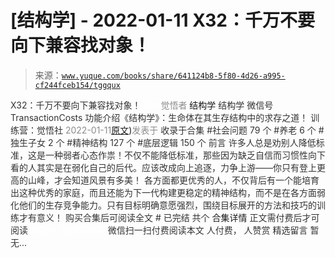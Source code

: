 # [结构学] - 2022-01-11 X32：千万不要向下兼容找对象！

> 来源：[`www.yuque.com/books/share/641124b8-5f80-4d26-a995-cf244fceb154/tggqux`](https://www.yuque.com/books/share/641124b8-5f80-4d26-a995-cf244fceb154/tggqux)

<ne-p id="520f42f3293818f927861ebbd5b15da4_p_0" data-lake-id="520f42f3293818f927861ebbd5b15da4_p_0"><ne-text id="u7970c52a" style="color: rgb(51, 51, 51);">X32：千万不要向下兼容找对象！</ne-text></ne-p> <ne-p id="c71b9ca4bef4dce06fefbfd4e2bc29ba" data-lake-id="c71b9ca4bef4dce06fefbfd4e2bc29ba"><ne-text id="ufc1fdda6" ne-fontsize="12" style="color: rgb(255, 255, 255);">原创</ne-text><ne-text id="u9fdb6229" style="color: rgb(140, 140, 140);">觉悟者</ne-text> <ne-text id="u5e58539f" ne-fontsize="14">结构学</ne-text></ne-p> <ne-p id="039ae025a651d20997ef7d94a69f56c9" data-lake-id="039ae025a651d20997ef7d94a69f56c9"><ne-text id="u6ba5f150" ne-fontsize="14" ne-bold="true" style="color: rgb(51, 51, 51);">结构学</ne-text></ne-p> <ne-p id="4fb69073347f72ceafcf0c8cf609465e" data-lake-id="4fb69073347f72ceafcf0c8cf609465e"><ne-text id="u6190d548" ne-fontsize="14" style="color: rgb(51, 51, 51);">微信号</ne-text><ne-text id="u5d8412cc" ne-fontsize="14" style="color: rgb(51, 51, 51);">TransactionCosts</ne-text></ne-p> <ne-p id="525b202d3b3f9eb5481aa0676199ceb0" data-lake-id="525b202d3b3f9eb5481aa0676199ceb0"><ne-text id="u77ee756a" ne-fontsize="14" style="color: rgb(51, 51, 51);">功能介绍</ne-text><ne-text id="ueb72608e" ne-fontsize="14" style="color: rgb(51, 51, 51);">《结构学》：生命体在其生存结构中的求存之道！ 训练营：觉悟社</ne-text></ne-p> <ne-p id="b372c64c9b05b128680018f9844e9286" data-lake-id="b372c64c9b05b128680018f9844e9286"><ne-text id="ud931e71d" style="color: rgb(140, 140, 140);">2022-01-11</ne-text>[<ne-text id="u0a05a98f" ne-fontsize="14">原文</ne-text>](https://mp.weixin.qq.com/s?__biz=MzIzMDYwOTM0Mg==&mid=2247486864&idx=1&sn=6f11987ae5bb16a7772f0829f6c1f414&chksm=e8b19541dfc61c57719e7bdb4cadd58d9676648949acc92c66a82d833031928185e14cfb3495#rd))<ne-text id="u4b6fbd2f" ne-fontsize="14" style="color: rgb(140, 140, 140);">发表于</ne-text></ne-p> <ne-p id="9a34ba95ed9a747716f8752e4bd003c6" data-lake-id="9a34ba95ed9a747716f8752e4bd003c6"><ne-text id="ud69b0d42" style="color: rgb(51, 51, 51);">收录于合集</ne-text></ne-p> <ne-p id="125504b83caa845e1b8fcca89f9162c4" data-lake-id="125504b83caa845e1b8fcca89f9162c4"><ne-text id="u74d0449f" style="color: rgb(51, 51, 51);">#社会问题 79 个</ne-text></ne-p> <ne-p id="4761a8f554af271519f806a28ba0d2dc" data-lake-id="4761a8f554af271519f806a28ba0d2dc"><ne-text id="u4e4b2aa1" style="color: rgb(51, 51, 51);">#养老 6 个</ne-text></ne-p> <ne-p id="47b8c38a38c04c8e58c8fd21e847f6bd" data-lake-id="47b8c38a38c04c8e58c8fd21e847f6bd"><ne-text id="u0540a604" style="color: rgb(51, 51, 51);">#独生子女 2 个</ne-text></ne-p> <ne-p id="a8dc5501adbaa00b19c3331da622fdf0" data-lake-id="a8dc5501adbaa00b19c3331da622fdf0"><ne-text id="ue57f7b92" style="color: rgb(51, 51, 51);">#精神结构 127 个</ne-text></ne-p> <ne-p id="19d62ad284f6857a58e1b5d00701140b" data-lake-id="19d62ad284f6857a58e1b5d00701140b"><ne-text id="ucdd1fce2" style="color: rgb(51, 51, 51);">#底层逻辑 150 个</ne-text></ne-p> <ne-p id="7792ca7bc29f46aeb26a94964ee4dd22" data-lake-id="7792ca7bc29f46aeb26a94964ee4dd22"><ne-text id="u02b1f9ae" style="color: rgb(51, 51, 51);">前言</ne-text></ne-p> <ne-p id="56a267ca792fafbd671208ace61e7951" data-lake-id="56a267ca792fafbd671208ace61e7951"><ne-text id="u4c8e5405" style="color: rgb(51, 51, 51);">许多人总是劝别人降低标准，这是一种弱者心态作祟！不仅不能降低标准，那些因为缺乏自信而习惯性向下看的人其实是在弱化自己的后代。应该改成向上追逐，力争上游——你只有登上更高的山峰，才会知道风景有多美！</ne-text></ne-p> <ne-p id="b62782cecf557bcf3a8b0c4af8b50134" data-lake-id="b62782cecf557bcf3a8b0c4af8b50134"><ne-text id="u8d9615a4" style="color: rgb(51, 51, 51);">各方面都更优秀的人，不仅背后有一个能培育出这种优秀的家庭，而且还能为下一代构建更稳定的精神结构，而不是在各方面弱化他们的生存竞争能力。只有目标明确意愿强烈，围绕目标展开的方法和技巧的训练才有意义！</ne-text></ne-p> <ne-p id="c8b4ff710191447a3865d1e30dd43757" data-lake-id="c8b4ff710191447a3865d1e30dd43757" ne-alignment="center"><ne-text id="ufce0f016" style="color: rgb(51, 51, 51);">购买合集后可阅读全文</ne-text></ne-p> <ne-p id="4dba0ee7ddb310ae354aa1b734a59d1a" data-lake-id="4dba0ee7ddb310ae354aa1b734a59d1a" ne-alignment="center"><ne-text id="u472a7426" style="color: rgb(51, 51, 51);">#</ne-text></ne-p> <ne-p id="025ab9b8c636dbef4382787e9f0da8bb" data-lake-id="025ab9b8c636dbef4382787e9f0da8bb" ne-alignment="center"><ne-text id="u632309d3" style="color: rgb(51, 51, 51);">已完结 共个</ne-text></ne-p> <ne-p id="d71eeadb44d54962a9d4cbafbc1752fe" data-lake-id="d71eeadb44d54962a9d4cbafbc1752fe" ne-alignment="center"><ne-text id="ubfdaa2ba" ne-fontsize="16">合集详情</ne-text></ne-p> <ne-p id="aa4c9bc651e1476fad981d575f429905" data-lake-id="aa4c9bc651e1476fad981d575f429905" ne-alignment="center"><ne-text id="ubaa0e849" style="color: rgb(51, 51, 51);">正文需付费后才可阅读</ne-text></ne-p> <ne-p id="cf66959794e6752d5261ed4945ab2cc5" data-lake-id="cf66959794e6752d5261ed4945ab2cc5" ne-alignment="center"><ne-text id="u0a46037f" style="color: rgb(255, 255, 255);">加载中</ne-text></ne-p> <ne-p id="17b4a2f1f8bcaab88857b53f60b45906" data-lake-id="17b4a2f1f8bcaab88857b53f60b45906" ne-alignment="center"><ne-text id="ud1b81ef4" style="color: rgb(255, 255, 255);"> 微信豆购买</ne-text></ne-p> <ne-p id="e27f676808fa42798a9b2fbb76d660ff" data-lake-id="e27f676808fa42798a9b2fbb76d660ff" ne-alignment="center"><ne-text id="uade8a0cf" style="color: rgb(51, 51, 51);">微信扫一扫付费阅读本文</ne-text></ne-p> <ne-p id="1b8d28783ee324b22fdc9d91adc72cc8" data-lake-id="1b8d28783ee324b22fdc9d91adc72cc8" ne-alignment="center"><ne-text id="ufff0b4a1" ne-fontsize="13" style="color: rgb(51, 51, 51);">人付费， 人赞赏</ne-text></ne-p> <ne-h3 id="qnWBI" data-lake-id="qnWBI"><ne-heading-ext><ne-heading-anchor></ne-heading-anchor><ne-heading-fold></ne-heading-fold></ne-heading-ext><ne-heading-content><ne-text id="u9ac558a9" ne-fontsize="16" style="color: rgb(51, 51, 51);">精选留言</ne-text></ne-heading-content></ne-h3> <ne-p id="89a05f9b7e94aff78fdaa6599519955b" data-lake-id="89a05f9b7e94aff78fdaa6599519955b"><ne-text id="uca817c0f" style="color: rgb(51, 51, 51);">暂无...</ne-text></ne-p>